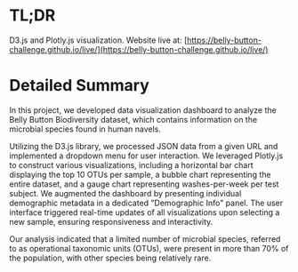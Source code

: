 # TL;DR
D3.js and Plotly.js visualization. Website live at: [https://belly-button-challenge.github.io/live/](https://belly-button-challenge.github.io/live/)

# Detailed Summary
In this project, we developed data visualization dashboard to analyze the Belly Button Biodiversity dataset, which contains information on the microbial species found in human navels. 

Utilizing the D3.js library, we processed JSON data from a given URL and implemented a dropdown menu for user interaction. We leveraged Plotly.js to construct various visualizations, including a horizontal bar chart displaying the top 10 OTUs per sample, a bubble chart representing the entire dataset, and a gauge chart representing washes-per-week per test subject. We augmented the dashboard by presenting individual demographic metadata in a dedicated "Demographic Info" panel. The user interface triggered real-time updates of all visualizations upon selecting a new sample, ensuring responsiveness and interactivity.

Our analysis indicated that a limited number of microbial species, referred to as operational taxonomic units (OTUs), were present in more than 70% of the population, with other species being relatively rare. 
